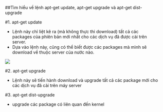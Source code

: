 ##Tìm hiểu về lệnh apt-get update, apt-get upgrade và apt-get dist-upgrade

#1. apt-get update
- Lệnh này chỉ liệt kê ra (mà không thực thi download) tất cả các packages của phiên bản mới nhất cho các dịch vụ đã được cài trên server.
- Dựa vào lệnh này, cũng có thể biết được các packages mà mình sẽ download về thuộc server của nước nào. 
<img src="http://i.imgur.com/VnGNULy.png">

#2. apt-get upgrade
- Lệnh này sẽ tiến hành download và upgrade tất cả các package mới cho các dịch vụ đã cài trên máy server

#3. apt-get dist-upgrade
- upgrade các package có liên quan đến kernel
